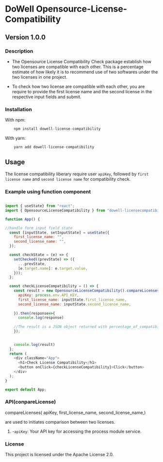 # DoWell Opensource-License-Compatibility

## Version 1.0.0

### Description

- The Opensource License Compatibility Check package establish how two licenses are compatible with each other. This is a percentage estimate of how likely it is to recommend use of two softwares under the two licenses in one project.

- To check how two license are compatible with each other, you are require to provide the first license name and the second license  in the respective input fields and  submit.

### Installation

With npm:

```javascript
    npm install dowell-license-compatibility
```
With yarn:

```javascript
    yarn add dowell-license-compatibility
```


## Usage

The license compatibility liberary require user ```apiKey```, followed by ```first license name``` and  ```second license name``` for compatibility check. 

### Example using function component

```javascript

import { useState} from "react";
import { OpensourceLicenseCompatibility } from "dowell-licensecompatibility";

function App() {

//handle form input field state
  const [inputState, setInputState] = useState({
    first_license_name: "",
    second_license_name: "",
  });

  const checkState = (e) => {
    setChecked((prevState) => ({
      ...prevState,
      [e.target.name]: e.target.value,
    }));
  };

  const checkLicenseCompatibility = () => {
    const result = new OpensourceLicenseCompatibility().compareLicenses({
      apiKey: process.env.API_KEY,
      first_license_name: inputState.first_license_name,
      second_license_name: inputState.second_license_name,
     
    }).then(response=>{
      console.log(response)
      
    //The result is a JSON object returned with percentage_of_compatibility and other properties which gives a brief description of the licenses compared 
    });

    
    console.log(result)
  };
  return (
    <div className="App">
      <h1>Check License Compatibility</h1>
      <button onClick={checkLicenseCompatibility}>Click</button>
    </div>
  );
}

export default App;

```

### API(conpareLicense)

compareLicenses( 
    apiKey,
    first_license_name,
    second_license_name,)

are used to initiates comparison between two licenses.

1. -`apiKey`: Your API key for accessing the process module service.

### License

This project is licensed under the Apache License 2.0.
